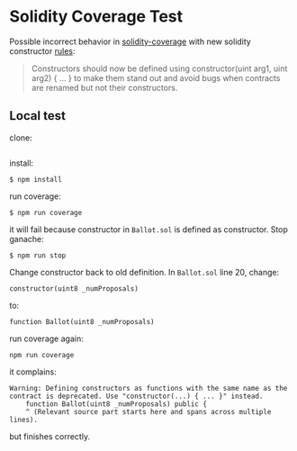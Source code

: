 # Solidity Coverage Test

Possible incorrect behavior in [solidity-coverage](https://github.com/sc-forks/solidity-coverage) with new solidity constructor [rules](https://github.com/ethereum/solidity/releases/tag/v0.4.22):

> Constructors should now be defined using constructor(uint arg1, uint arg2) { ... } to make them stand out and avoid bugs when contracts are renamed but not their constructors.

## Local test

clone:
```

```

install:
```
$ npm install
```

run coverage:
```
$ npm run coverage
```

it will fail because constructor in ```Ballot.sol``` is defined as constructor. Stop ganache:
```
$ npm run stop
```

Change constructor back to old definition. In ```Ballot.sol``` line 20, change:
```
constructor(uint8 _numProposals)
```

to:
```
function Ballot(uint8 _numProposals)
```

run coverage again:
```
npm run coverage
```

it complains:
```
Warning: Defining constructors as functions with the same name as the contract is deprecated. Use "constructor(...) { ... }" instead.
    function Ballot(uint8 _numProposals) public {
    ^ (Relevant source part starts here and spans across multiple lines).
```
but finishes correctly.
